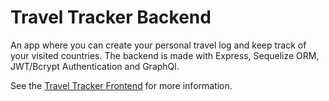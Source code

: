 # Travel Tracker Backend
An app where you can create your personal travel log and keep track of your visited countries.
The backend is made with Express, Sequelize ORM, JWT/Bcrypt Authentication and GraphQl.

See the [Travel Tracker Frontend](https://github.com/TatianaIvanovaW/TravelTracker-client) for more information.
